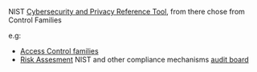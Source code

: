 NIST [Cybersecurity and Privacy Reference Tool](https://csrc.nist.gov/projects/cprt/catalog#/cprt/framework/version/SP_800_53_5_1_1/home), from there chose from Control Families

e.g:
- [Access Control families](https://csrc.nist.gov/projects/cprt/catalog#/cprt/framework/version/SP_800_53_5_1_1/home?element=AC)
- [Risk Assesment](https://csrc.nist.gov/projects/cprt/catalog#/cprt/framework/version/SP_800_53_5_1_1/home?element=RA)
NIST and other compliance mechanisms [audit board](https://www.auditboard.com/)
